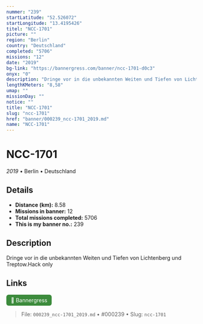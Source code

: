 ```yaml
---
nummer: "239"
startLatitude: "52.526072"
startLongitude: "13.4195426"
titel: "NCC-1701"
picture: ""
region: "Berlin"
country: "Deutschland"
completed: "5706"
missions: "12"
date: "2019"
bg-link: "https://bannergress.com/banner/ncc-1701-d0c3"
onyx: "0"
description: "Dringe vor in die unbekannten Weiten und Tiefen von Lichtenberg und Treptow.Hack only"
lengthKMeters: "8,58"
umap: ""
missionDay: ""
notice: ""
title: "NCC-1701"
slug: "ncc-1701"
href: "banner/000239_ncc-1701_2019.md"
name: "NCC-1701"
---
```

# NCC-1701

*2019* • Berlin • Deutschland





## Details
- **Distance (km):** 8.58
- **Missions in banner:** 12
- **Total missions completed:** 5706
- **This is my banner no.:** 239



## Description
Dringe vor in die unbekannten Weiten und Tiefen von Lichtenberg und Treptow.Hack only



## Links
<a href="https://bannergress.com/banner/ncc-1701-d0c3" target="_blank" style="display:inline-block;margin-right:8px;padding:6px 12px;background:#3c8b3c;color:#fff;text-decoration:none;border-radius:6px;">🔗 Bannergress</a>



> File: `000239_ncc-1701_2019.md` • #000239 • Slug: `ncc-1701`
